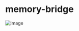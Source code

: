 # memory-bridge
![image](https://github.com/user-attachments/assets/fe4f75ef-d8ca-4456-8202-6167dd3ae9e1)

